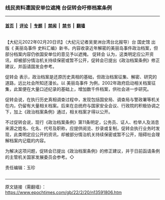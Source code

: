 ### 线民资料遭国安单位遮掩 台促转会吁修档案条例

---

#### [首页](../../../..?n13591806) &nbsp;|&nbsp; [评论](../../../../../epoch-comment?n13591806) &nbsp;|&nbsp; [专题](../../../../../epoch-special?n13591806) &nbsp;|&nbsp; [禁闻](../../../../../epoch-news?n13591806) &nbsp;|&nbsp; [禁书](../../../../../books?n13591806) &nbsp;|&nbsp; [翻墙](https://github.com/gfw-breaker/nogfw/blob/master/README.md?n13591806)


<div class="column" id="artbody" itemprop="articleBody">
 <!-- article content begin -->
 <p>
  【大纪元2022年02月20日讯】（大纪元记者吴旻洲台湾台北报导）台
  <ok href="https://www.epochtimes.com/gb/tag/%E5%9B%BD%E5%8F%B2%E9%A6%86.html">
   国史馆
  </ok>
  出版《
  <ok href="https://www.epochtimes.com/gb/tag/%E7%BE%8E%E4%B8%BD%E5%B2%9B%E4%BA%8B%E4%BB%B6.html">
   美丽岛事件
  </ok>
  史料汇编》新书，内容收录近年解密的美丽岛事件政治档案，但部分档案内容仍依国安单位的意见予以遮掩。
  <ok href="https://www.epochtimes.com/gb/tag/%E4%BF%83%E8%BD%AC%E4%BC%9A.html">
   促转会
  </ok>
  认为，这类明定应公开资讯，却被部分情治机关持续保密或暂不公开，促转会已提出《政治档案条例》修正建议，并函请国发会参考。
 </p>
 <p>
  <ok href="https://www.epochtimes.com/gb/tag/%E4%BF%83%E8%BD%AC%E4%BC%9A.html">
   促转会
  </ok>
  表示，政治档案是还原历史真相的基础，但政治档案征集、解密、研究的道路，远比社会所知还漫长。以
  <ok href="https://www.epochtimes.com/gb/tag/%E7%BE%8E%E4%B8%BD%E5%B2%9B%E4%BA%8B%E4%BB%B6.html">
   美丽岛事件
  </ok>
  为例，2002年政府启动相关档案征集，此案便在大量口述纪录的基础上，增加数千件档案，供社会进一步研究。
 </p>
 <p>
  促转会说，在执行历史真相调查过程中，发现包括国安局、调查局与警政署等机关在内，仍留有大量相关档案。后来在总统府与国家安全会议、行政院的积极协调之下，加上《政治档案条例》通过，相关档案才得以公开。
 </p>
 <p>
  不过促转会说，现行《政治档案条例》第11条明定，公务员、证人、检举人及消息来源之姓名、化名、代号及职称，应提供阅览、抄录或复制，促转会执行业务时发现，此类明定应公开的资讯，却被部分情治机关持续保密或暂不公开，阻碍社会理解档案内记载的内容。
 </p>
 <p>
  为解决这项问题，促转会已提出《政治档案条例》的修正建议，并于日前函请条例的主管机关国家发展委员会参考。◇
 </p>
 <p>
  责任编辑：玉珍
 </p>
 <!-- article content end -->
</div>


---

原文链接（需翻墙）：https://www.epochtimes.com/gb/22/2/20/n13591806.htm